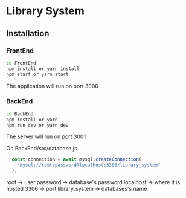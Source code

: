 # Library System

## Installation

### FrontEnd

```bash
cd FrontEnd
npm install or yarn install
npm start or yarn start
```
The application will run on port 3000


### BackEnd

```bash
cd BackEnd
npm install or yarn
npm run dev or yarn dev
```
The server will run on port 3001


On BackEnd/src/database.js
```js
  const connection = await mysql.createConnection(
    "mysql://root:password@localhost:3306/library_system"
  );
```

root -> user
password -> database's password
localhost -> where it is hosted
3306 -> port
library_system -> databases's name
